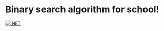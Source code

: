 # Binary search algorithm for school!
[![.NET](https://github.com/tungstengmd/y9binsearch/actions/workflows/dotnet.yml/badge.svg)](https://github.com/tungstengmd/y9binsearch/actions/workflows/dotnet.yml)

